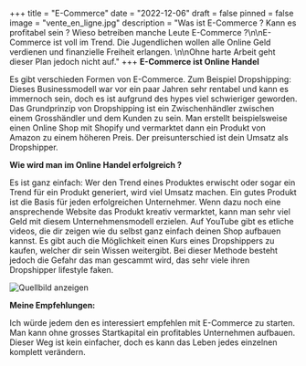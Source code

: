 +++
title = "E-Commerce"
date = "2022-12-06"
draft = false
pinned = false
image = "vente_en_ligne.jpg"
description = "Was ist E-Commerce ? Kann es profitabel sein ? Wieso betreiben manche Leute E-Commerce ?\n\nE﻿-Commerce ist voll im Trend. Die Jugendlichen wollen alle Online Geld verdienen und finanzielle Freiheit erlangen. \n\nOhne harte Arbeit geht dieser Plan jedoch nicht auf."
+++
**E﻿-Commerce ist Online Handel**

E﻿s gibt verschieden Formen von E-Commerce. Zum Beispiel Dropshipping: Dieses Businessmodell war vor ein paar Jahren sehr rentabel und kann es immernoch sein, doch es ist aufgrund des hypes viel schwieriger geworden. Das Grundprinzip von Dropshipping ist ein Zwischenhändler zwischen einem Grosshändler und dem Kunden zu sein. Man erstellt beispielsweise einen Online Shop mit Shopify und vermarktet dann ein Produkt von Amazon zu einem höheren Preis. Der preisunterschied ist dein Umsatz als Dropshipper. 

**W﻿ie wird man im Online Handel erfolgreich ?** 

E﻿s ist ganz einfach: Wer den Trend eines Produktes erwischt oder sogar ein Trend für ein Produkt generiert, wird viel Umsatz machen. Ein gutes Produkt ist die Basis für jeden erfolgreichen Unternehmer. Wenn dazu noch eine ansprechende Website das Produkt kreativ vermarktet, kann man sehr viel Geld mit diesem Unternehmensmodell erzielen. Auf YouTube gibt es etliche videos, die dir zeigen wie du selbst ganz einfach deinen Shop aufbauen kannst. Es gibt auch die Möglichkeit einen Kurs eines Dropshippers zu kaufen, welcher dir sein Wissen weitergibt. Bei dieser Methode besteht jedoch die Gefahr das man gescammt wird, das sehr viele ihren Dropshipper lifestyle faken.

![Quellbild anzeigen](https://i.ytimg.com/vi/s9NidEtwyYk/maxresdefault.jpg)



**M﻿eine Empfehlungen:** 

I﻿ch würde jedem den es interessiert empfehlen mit E-Commerce zu starten. Man kann ohne grosses Startkapital ein profitables Unternehmen aufbauen. Dieser Weg ist kein einfacher, doch es kann das Leben jedes einzelnen komplett verändern.